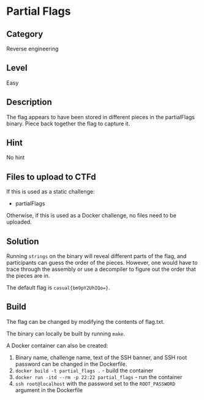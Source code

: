 # Partial Flags

## Category

Reverse engineering

## Level

Easy

## Description

The flag appears to have been stored in different pieces in the partialFlags binary. Piece back
together the flag to capture it.

## Hint

No hint

## Files to upload to CTFd

If this is used as a static challenge:

* partialFlags

Otherwise, if this is used as a Docker challenge, no files need to be uploaded.

## Solution

Running `strings` on the binary will reveal different parts of the flag, and participants can
guess the order of the pieces. However, one would have to trace through the assembly or use a
decompiler to figure out the order that the pieces are in.

The default flag is `casual{bm9pY2UhIQo=}`.

## Build

The flag can be changed by modifying the contents of flag.txt.

The binary can locally be built by running `make`.

A Docker container can also be created:

1. Binary name, challenge name, text of the SSH banner, and SSH root password can be changed in the
Dockerfile.
2. `docker build -t partial_flags .` - build the container
3. `docker run -itd --rm -p 22:22 partial_flags` - run the container
4. `ssh root@localhost` with the password set to the `ROOT_PASSWORD` argument in the Dockerfile
